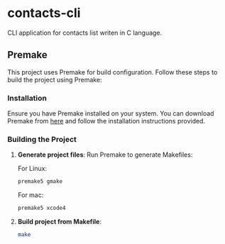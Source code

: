 # contacts-cli
CLI application for contacts list writen in C language.

## Premake

This project uses Premake for build configuration. Follow these steps to build the project using Premake:

### Installation

Ensure you have Premake installed on your system. You can download Premake from [here](https://premake.github.io) and follow the installation instructions provided.

### Building the Project
1. **Generate project files**: Run Premake to generate Makefiles:

   For Linux:
   ```bash
   premake5 gmake
   ```
   
   For mac: 
   ```bash
   premake5 xcode4
   ```

2. **Build project from Makefile**:
   ```bash
   make
   ```
